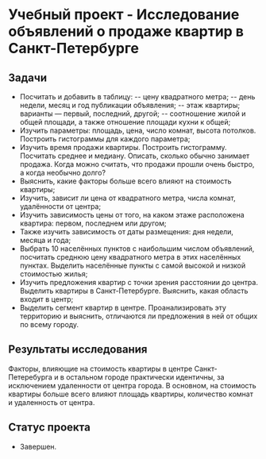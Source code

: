 # Учебный проект - Исследование объявлений о продаже квартир в Санкт-Петербурге

## Задачи
- Посчитать и добавить в таблицу:
-- цену квадратного метра;
-- день недели, месяц и год публикации объявления;
-- этаж квартиры; варианты — первый, последний, другой;
-- соотношение жилой и общей площади, а также отношение площади кухни к общей;
- Изучить параметры: площадь, цена, число комнат, высота потолков. Построить гистограммы для каждого параметра;
- Изучить время продажи квартиры. Построить гистограмму. Посчитать среднее и медиану. Описать, сколько обычно занимает продажа. Когда можно считать, что продажи прошли очень быстро, а когда необычно долго?
- Выяснить, какие факторы больше всего влияют на стоимость квартиры;
- Изучить, зависит ли цена от квадратного метра, числа комнат, удалённости от центра;
- Изучить зависимость цены от того, на каком этаже расположена квартира: первом, последнем или другом;
- Также изучить зависимость от даты размещения: дня недели, месяца и года;
- Выбрать 10 населённых пунктов с наибольшим числом объявлений, посчитать среднюю цену квадратного метра в этих населённых пунктах. Выделить населённые пункты с самой высокой и низкой стоимостью жилья;
- Изучить предложения квартир с точки зрения расстоянии до центра. Выделить квартиры в Санкт-Петербурге. Выяснить, какая область входит в центр;
- Выделить сегмент квартир в центре. Проанализировать эту территорию и выяснить, отличаются ли предложения в ней от общих по всему городу.

## Результаты исследования
Факторы, влияющие на стоимость квартиры в центре Санкт-Петеребурга и в остальном городе практически идентичны, за исключением удаленности от центра города. В основном, на стоимость квартиры больше всего влияют площадь квартиры, количество комнат и удаленность от центра.

## Статус проекта
- Завершен.
